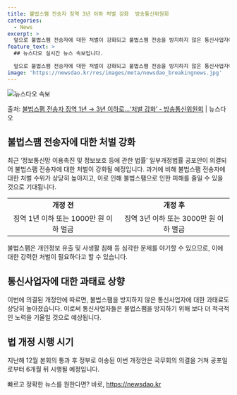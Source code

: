 ```yaml
---
title: 불법스팸 전송자 징역 3년 이하 처벌 강화  방송통신위원회
categories:
  - News
excerpt: >
  앞으로 불법스팸 전송자에 대한 처벌이 강화되고 불법스팸 전송을 방지하지 않은 통신사업자에 대한 과태료도 상향…
feature_text: >
  ## 뉴스다오 실시간 뉴스 속보입니다.

  앞으로 불법스팸 전송자에 대한 처벌이 강화되고 불법스팸 전송을 방지하지 않은 통신사업자에 대한 과태료도 상향…
image: 'https://newsdao.kr/res/images/meta/newsdao_breakingnews.jpg'
---
```


![뉴스다오 속보](https://newsdao.kr/res/images/meta/newsdao_breakingnews.jpg)

<p>출처: <a href="https://newsdao.kr/3013" rel="dofollow">불법스팸 전송자 징역 1년 → 3년 이하로…‘처벌 강화’ - 방송통신위원회</a> | 뉴스다오</p>

<h2 data-ke-size="size26">불법스팸 전송자에 대한 처벌 강화</h2>
<p data-ke-size="size16">최근 ‘정보통신망 이용촉진 및 정보보호 등에 관한 법률’ 일부개정법률 공포안이 의결되어 불법스팸 전송자에 대한 처벌이 강화될 예정입니다. 과거에 비해 불법스팸 전송자에 대한 처벌 수위가 상당히 높아지고, 이로 인해 불법스팸으로 인한 피해를 줄일 수 있을 것으로 기대됩니다.</p>

<table>
  <tr>
    <td style="text-align: center; height: 17px;"><b>개정 전</b></td>
    <td style="text-align: center; height: 17px;"><b>개정 후</b></td>
  </tr>
  <tr>
    <td style="text-align: center; height: 17px;">징역 1년 이하 또는 1000만 원 이하 벌금</td>
    <td style="text-align: center; height: 17px;">징역 3년 이하 또는 3000만 원 이하 벌금</td>
  </tr>
</table>
<p data-ke-size="size16">불법스팸은 개인정보 유출 및 사생활 침해 등 심각한 문제를 야기할 수 있으므로, 이에 대한 강력한 처벌이 필요하다고 할 수 있습니다.</p>

<h2 data-ke-size="size26">통신사업자에 대한 과태료 상향</h2>
<p data-ke-size="size16">이번에 의결된 개정안에 따르면, 불법스팸을 방지하지 않은 통신사업자에 대한 과태료도 상당히 높아졌습니다. 이로써 통신사업자들은 불법스팸을 방지하기 위해 보다 더 적극적인 노력을 기울일 것으로 예상됩니다. </p>

<h2 data-ke-size="size26">법 개정 시행 시기</h2>
<p data-ke-size="size16">지난해 12월 본회의 통과 후 정부로 이송된 이번 개정안은 국무회의 의결을 거쳐 공포일로부터 6개월 뒤 시행될 예정입니다.</p>
 

빠르고 정확한 뉴스를 원한다면? 바로, <a href="https://newsdao.kr" rel="dofollow">https://newsdao.kr</a>


    
